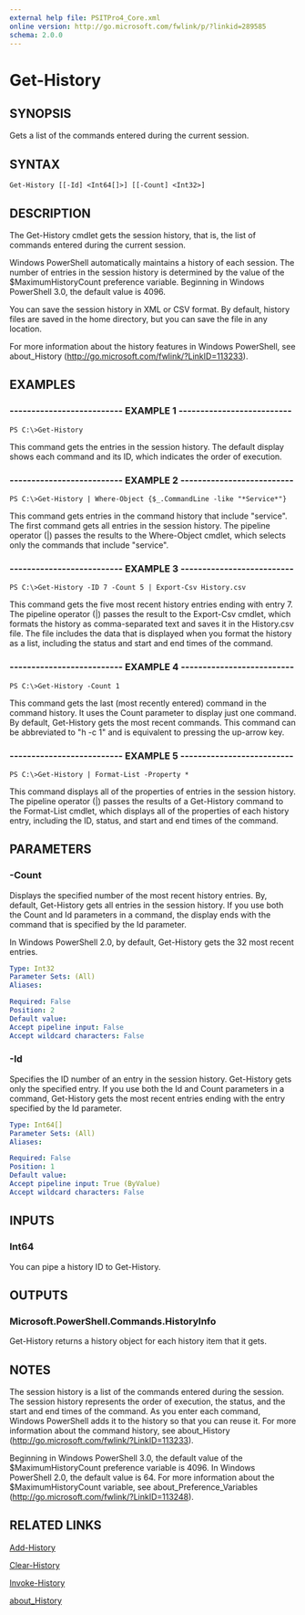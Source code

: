 ```yaml
---
external help file: PSITPro4_Core.xml
online version: http://go.microsoft.com/fwlink/p/?linkid=289585
schema: 2.0.0
---
```


# Get-History
## SYNOPSIS
Gets a list of the commands entered during the current session.

## SYNTAX

```
Get-History [[-Id] <Int64[]>] [[-Count] <Int32>]
```

## DESCRIPTION
The Get-History cmdlet gets the session history, that is, the list of commands entered during the current session.

Windows PowerShell automatically maintains a history of each session.
The number of entries in the session history is determined by the value of the $MaximumHistoryCount preference variable.
Beginning in Windows PowerShell 3.0, the default value is 4096.

You can save the session history in XML or CSV format.
By default, history files are saved in the home directory, but you can save the file in any location.

For more information about the history features in Windows PowerShell, see about_History (http://go.microsoft.com/fwlink/?LinkID=113233).

## EXAMPLES

### -------------------------- EXAMPLE 1 --------------------------
```
PS C:\>Get-History
```

This command gets the entries in the session history.
The default display shows each command and its ID, which indicates the order of execution.

### -------------------------- EXAMPLE 2 --------------------------
```
PS C:\>Get-History | Where-Object {$_.CommandLine -like "*Service*"}
```

This command gets entries in the command history that include "service".
The first command gets all entries in the session history.
The pipeline operator (|) passes the results to the Where-Object cmdlet, which selects only the commands that include "service".

### -------------------------- EXAMPLE 3 --------------------------
```
PS C:\>Get-History -ID 7 -Count 5 | Export-Csv History.csv
```

This command gets the five most recent history entries ending with entry 7.
The pipeline operator (|) passes the result to the Export-Csv cmdlet, which formats the history as comma-separated text and saves it in the History.csv file.
The file includes the data that is displayed when you format the history as a list, including the status and start and end times of the command.

### -------------------------- EXAMPLE 4 --------------------------
```
PS C:\>Get-History -Count 1
```

This command gets the last (most recently entered) command in the command history.
It uses the Count parameter to display just one command.
By default, Get-History gets the most recent commands.
This command can be abbreviated to "h -c 1" and is equivalent to pressing the up-arrow key.

### -------------------------- EXAMPLE 5 --------------------------
```
PS C:\>Get-History | Format-List -Property *
```

This command displays all of the properties of entries in the session history.
The pipeline operator (|) passes the results of a Get-History command to the Format-List cmdlet, which displays all of the properties of each history entry, including the ID, status, and start and end times of the command.

## PARAMETERS

### -Count
Displays the specified number of the most recent history entries.
By, default, Get-History gets all entries in the session history.
If you use both the Count and Id parameters in a command, the display ends with the command that is specified by the Id parameter.

In Windows PowerShell 2.0, by default, Get-History gets the 32 most recent entries.

```yaml
Type: Int32
Parameter Sets: (All)
Aliases: 

Required: False
Position: 2
Default value: 
Accept pipeline input: False
Accept wildcard characters: False
```

### -Id
Specifies the ID number of an entry in the session history.
Get-History gets only the specified entry.
If you use both the Id and Count parameters in a command, Get-History gets the most recent entries ending with the entry specified by the Id parameter.

```yaml
Type: Int64[]
Parameter Sets: (All)
Aliases: 

Required: False
Position: 1
Default value: 
Accept pipeline input: True (ByValue)
Accept wildcard characters: False
```

## INPUTS

### Int64
You can pipe a history ID to Get-History.

## OUTPUTS

### Microsoft.PowerShell.Commands.HistoryInfo
Get-History returns a history object for each history item that it gets.

## NOTES
The session history is a list of the commands entered during the session.
The session history represents the order of execution, the status, and the start and end times of the command.
As you enter each command, Windows PowerShell adds it to the history so that you can reuse it.
For more information about the command history, see about_History (http://go.microsoft.com/fwlink/?LinkID=113233).

Beginning in Windows PowerShell 3.0, the default value of the $MaximumHistoryCount preference variable is 4096.
In Windows PowerShell 2.0, the default value is 64.
For more information about the $MaximumHistoryCount variable, see about_Preference_Variables (http://go.microsoft.com/fwlink/?LinkID=113248).

## RELATED LINKS

[Add-History](cf476753-0b6d-405d-aab5-9b4488f18390)

[Clear-History](c6500716-f5ec-4a09-b7dc-fd412af6a050)

[Invoke-History](cc0f7984-a1f9-445c-99ba-be39a502fe01)

[about_History](46fa1b2e-c079-4e94-a87e-511ee50b347a)

